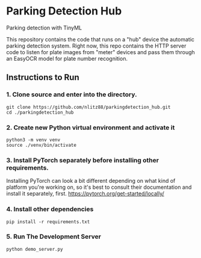 # Parking Detection Hub
Parking detection with TinyML

This repository contains the code that runs on a "hub" device the automatic
parking detection system. Right now, this repo contains the HTTP server code to
listen for plate images from "meter" devices and pass them through an EasyOCR
model for plate number recognition.

## Instructions to Run

### 1. Clone source and enter into the directory.
```
git clone https://github.com/nlitz88/parkingdetection_hub.git
cd ./parkingdetection_hub
```

### 2. Create new Python virtual environment and activate it
```
python3 -m venv venv
source ./venv/bin/activate
```

### 3. Install PyTorch separately before installing other requirements. 
Installing PyTorch can look a bit different depending on what kind of platform
you're working on, so it's best to consult their documentation and install
it separately, first.
https://pytorch.org/get-started/locally/

### 4. Install other dependencies
```
pip install -r requirements.txt
```
### 5. Run The Development Server
```
python demo_server.py
```